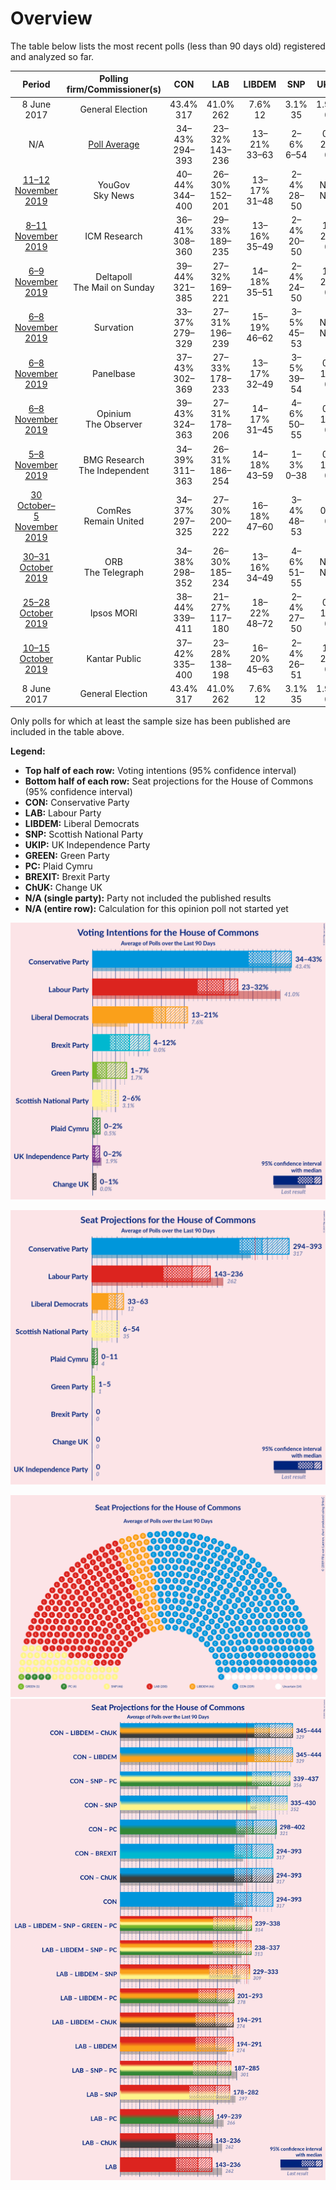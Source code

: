 # Overview

The table below lists the most recent polls (less than 90 days old) registered and analyzed so far.

| Period     | Polling firm/Commissioner(s) | CON | LAB | LIBDEM | SNP | UKIP | GREEN | PC | BREXIT | ChUK |
|:----------:|:----------------------------:|:--:|:--:|:--:|:--:|:--:|:--:|:--:|:--:|:--:|
| 8 June 2017 | General Election | 43.4% <br> 317 | 41.0% <br> 262 | 7.6% <br> 12 | 3.1% <br> 35 | 1.9% <br> 0 | 1.7% <br> 1 | 0.5% <br> 4 | 0.0% <br> 0 | 0.0% <br> 0 |
| N/A | [Poll Average](average.html) | 34–43% <br> 294–393 | 23–32% <br> 143–236 | 13–21% <br> 33–63 | 2–6% <br> 6–54 | 0–2% <br> 0 | 1–7% <br> 1–5 | 0–2% <br> 0–11 | 4–12% <br> 0 | 0–1% <br> 0 |
| [11–12 November 2019](2019-11-12-YouGov.html) | YouGov <br> Sky News | 40–44% <br> 344–400 | 26–30% <br> 152–201 | 13–17% <br> 31–48 | 2–4% <br> 28–50 | N/A <br> N/A | 3–5% <br> 1–2 | 1–2% <br> 4–11 | 3–5% <br> 0 | N/A <br> N/A |
| [8–11 November 2019](2019-11-11-ICMResearch.html) | ICM Research | 36–41% <br> 308–360 | 29–33% <br> 189–235 | 13–16% <br> 35–49 | 2–4% <br> 20–50 | 1–2% <br> 0 | 2–4% <br> 1 | 1–2% <br> 4–8 | 7–9% <br> 0 | N/A <br> N/A |
| [6–9 November 2019](2019-11-09-Deltapoll.html) | Deltapoll <br> The Mail on Sunday | 39–44% <br> 321–385 | 27–32% <br> 169–221 | 14–18% <br> 35–51 | 2–4% <br> 24–50 | 1–2% <br> 0 | 1–3% <br> 1 | 0–1% <br> 0–4 | 5–7% <br> 0 | N/A <br> N/A |
| [6–8 November 2019](2019-11-08-Survation.html) | Survation | 33–37% <br> 279–329 | 27–31% <br> 196–239 | 15–19% <br> 46–62 | 3–5% <br> 45–53 | N/A <br> N/A | 1–2% <br> 1 | 1–2% <br> 4–9 | 9–11% <br> 0 | N/A <br> N/A |
| [6–8 November 2019](2019-11-08-Panelbase.html) | Panelbase | 37–43% <br> 302–369 | 27–33% <br> 178–233 | 13–17% <br> 32–49 | 3–5% <br> 39–54 | 0–1% <br> 0 | 2–4% <br> 1 | N/A <br> N/A | 6–10% <br> 0 | N/A <br> N/A |
| [6–8 November 2019](2019-11-08-Opinium.html) | Opinium <br> The Observer | 39–43% <br> 324–363 | 27–31% <br> 178–206 | 14–17% <br> 31–45 | 4–6% <br> 50–55 | 0–1% <br> 0 | 1–3% <br> 1 | 1–2% <br> 4–9 | 5–7% <br> 0 | 0–1% <br> 0 |
| [5–8 November 2019](2019-11-08-BMGResearch.html) | BMG Research <br> The Independent | 34–39% <br> 311–363 | 26–31% <br> 186–254 | 14–18% <br> 43–59 | 1–3% <br> 0–38 | 0–1% <br> 0 | 6–8% <br> 4–5 | 0–1% <br> 0–3 | 8–10% <br> 0 | 0–1% <br> 0 |
| [30 October–5 November 2019](2019-11-05-ComRes.html) | ComRes <br> Remain United | 34–37% <br> 297–325 | 27–30% <br> 200–222 | 16–18% <br> 47–60 | 3–4% <br> 48–53 | 0% <br> 0 | 3% <br> 1 | 1% <br> 4–8 | 10–12% <br> 0 | 0% <br> 0 |
| [30–31 October 2019](2019-10-31-ORB.html) | ORB <br> The Telegraph | 34–38% <br> 298–352 | 26–30% <br> 185–234 | 13–16% <br> 34–49 | 4–6% <br> 51–55 | N/A <br> N/A | 3–5% <br> 1–2 | 0–1% <br> 0–4 | 11–13% <br> 0–1 | N/A <br> N/A |
| [25–28 October 2019](2019-10-28-IpsosMORI.html) | Ipsos MORI | 38–44% <br> 339–411 | 21–27% <br> 117–180 | 18–22% <br> 48–72 | 2–4% <br> 27–50 | 0–1% <br> 0 | 2–4% <br> 1 | 1–2% <br> 3–13 | 6–9% <br> 0 | 0–1% <br> 0 |
| [10–15 October 2019](2019-10-15-KantarPublic.html) | Kantar Public | 37–42% <br> 335–400 | 23–28% <br> 138–198 | 16–20% <br> 45–63 | 2–4% <br> 26–51 | 1–2% <br> 0 | 2–4% <br> 1 | 1–2% <br> 3–13 | 7–10% <br> 0 | 0–1% <br> 0 |
| 8 June 2017 | General Election | 43.4% <br> 317 | 41.0% <br> 262 | 7.6% <br> 12 | 3.1% <br> 35 | 1.9% <br> 0 | 1.7% <br> 1 | 0.5% <br> 4 | 0.0% <br> 0 | 0.0% <br> 0 |

Only polls for which at least the sample size has been published are included in the table above.

**Legend:**
+ **Top half of each row:** Voting intentions (95% confidence interval)
+ **Bottom half of each row:** Seat projections for the House of Commons (95% confidence interval)
+ **CON:** Conservative Party
+ **LAB:** Labour Party
+ **LIBDEM:** Liberal Democrats
+ **SNP:** Scottish National Party
+ **UKIP:** UK Independence Party
+ **GREEN:** Green Party
+ **PC:** Plaid Cymru
+ **BREXIT:** Brexit Party
+ **ChUK:** Change UK
+ **N/A (single party):** Party not included the published results
+ **N/A (entire row):** Calculation for this opinion poll not started yet


![Graph with voting intentions not yet produced](average.png "Voting Intentions")

![Graph with seats not yet produced](average-seats.png "Seats")

![Graph with seating plan not yet produced](average-seating-plan.png "Seating Plan")
![Graph with coalitions seats not yet produced](average-coalitions-seats.png "Coalitions Seats")
